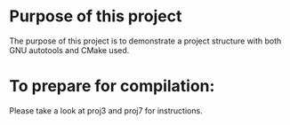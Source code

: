 # Purpose of this project

The purpose of this project is to demonstrate a project structure with both GNU autotools and CMake used. 


# To prepare for compilation:

Please take a look at proj3 and proj7 for instructions. 
